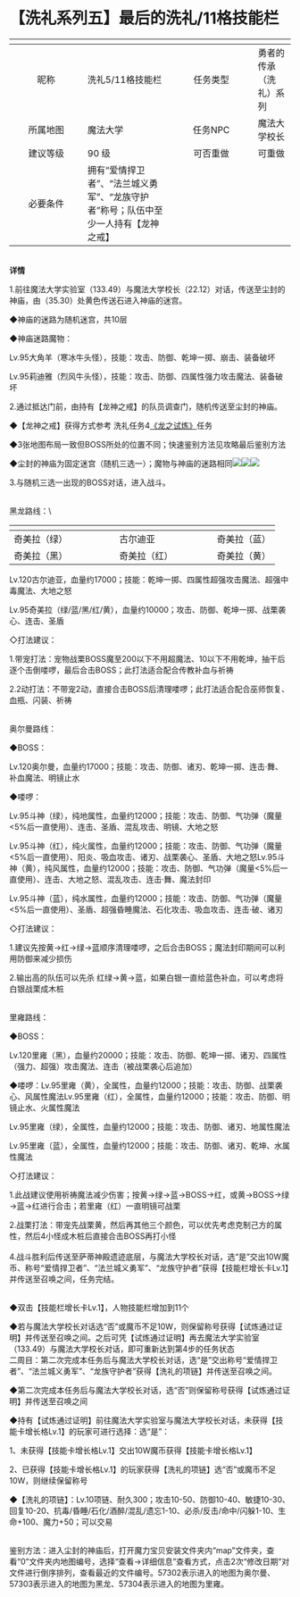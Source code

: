 # 【洗礼系列五】最后的洗礼/11格技能栏

<table data-header-hidden><thead><tr><th width="116" align="center"></th><th></th><th width="135" align="center"></th><th></th></tr></thead><tbody><tr><td align="center">昵称</td><td>洗礼5/11格技能栏</td><td align="center">任务类型</td><td>勇者的传承（洗礼）系列</td></tr><tr><td align="center">所属地图</td><td>魔法大学</td><td align="center">任务NPC</td><td>魔法大学校长</td></tr><tr><td align="center">建议等级</td><td>90 级</td><td align="center">可否重做</td><td>可重做</td></tr><tr><td align="center">必要条件</td><td>拥有“爱情捍卫者”、“法兰城义勇军”、“龙族守护者”称号；队伍中至少一人持有【龙神之戒】</td><td align="center"></td><td></td></tr></tbody></table>

\
**详情**

1.前往魔法大学实验室（133.49）与魔法大学校长（22.12）对话，传送至尘封的神庙，由（35.30）处黄色传送石进入神庙的迷宫。

◆神庙的迷路为随机迷宫，共10层

◆神庙迷路魔物：

Lv.95大角羊（寒冰牛头怪），技能：攻击、防御、乾坤一掷、崩击、装备破坏

Lv.95莉迪雅（烈风牛头怪），技能：攻击、防御、四属性强力攻击魔法、装备破坏

2.通过抵达门前，由持有【龙神之戒】的队员调查门，随机传送至尘封的神庙。

◆【龙神之戒】获得方式参考 洗礼任务4[《龙之试炼》](xi-li-xi-lie-si-long-zhi-shi-lian-long-zu-shou-hu-zhe-qiao-xing-chong.md)任务

◆3张地图布局一致但BOSS所处的位置不同；快速鉴别方法见攻略最后鉴别方法

◆尘封的神庙为固定迷宫（随机三选一）；魔物与神庙的迷路相同![](http://www.molibaike.com/Attachment/Download?path=/201512/31/15c1a34d-b0d4-48e6-a365-123f6e03f0bd)![](http://www.molibaike.com/Attachment/Download?path=/201512/31/04381404-a9e2-4da6-ae89-1d803bb63f52)![](http://www.molibaike.com/Attachment/Download?path=/201512/31/c3ceea18-9ceb-4b33-bd93-d1399b73e4a2)

3.与随机三选一出现的BOSS对话，进入战斗。

\
黑龙路线：\


<table data-header-hidden><thead><tr><th></th><th width="61"></th><th></th><th width="47"></th><th></th></tr></thead><tbody><tr><td>奇美拉（绿）</td><td><br></td><td>古尔迪亚</td><td><br></td><td>奇美拉（蓝）</td></tr><tr><td>奇美拉（黑）</td><td><br></td><td>奇美拉（红）</td><td><br></td><td>奇美拉（黄）</td></tr></tbody></table>

Lv.120古尔迪亚，血量约17000；技能：乾坤一掷、四属性超强攻击魔法、超强中毒魔法、大地之怒

Lv.95奇美拉（绿/蓝/黑/红/黄），血量约10000；攻击、防御、乾坤一掷、战栗袭心、连击、圣盾

◇打法建议：

1.带宠打法：宠物战栗BOSS魔至200以下不用超魔法、10以下不用乾坤，抽干后逐个击倒喽啰，最后合击BOSS；此打法适合配合传教补血与祈祷

2.2动打法：不带宠2动，直接合击BOSS后清理喽啰；此打法适合配合巫师恢复、血瓶、闪装、祈祷

\
奥尔曼路线：

◆BOSS：

Lv.120奥尔曼，血量约17000；技能：攻击、防御、诸刃、乾坤一掷、连击·舞、补血魔法、明镜止水

◆喽啰：

Lv.95斗神（绿），纯地属性，血量约12000；技能：攻击、防御、气功弹（魔量<5%后一直使用）、连击、圣盾、混乱攻击、明镜、大地之怒

Lv.95斗神（红），纯火属性，血量约12000；技能：攻击、防御、气功弹（魔量<5%后一直使用）、阳炎、吸血攻击、诸刃、战栗袭心、圣盾、大地之怒Lv.95斗神（黄），纯风属性，血量约12000；技能：攻击、防御、气功弹（魔量<5%后一直使用）、连击、大地之怒、混乱攻击、连击·舞、魔法封印

Lv.95斗神（蓝），纯水属性，血量约12000；技能：攻击、防御、气功弹（魔量<5%后一直使用）、圣盾、超强昏睡魔法、石化攻击、吸血攻击、连击·破、诸刃

◇打法建议：

1.建议先按黄→红→绿→蓝顺序清理喽啰，之后合击BOSS；魔法封印期间可以利用防御来减少损伤

2.输出高的队伍可以先杀 红绿→黄→蓝，如果白银一直给蓝色补血，可以考虑将白银战栗成木桩

\
里雍路线：

◆BOSS：

Lv.120里雍（黑），血量约20000；技能：攻击、防御、乾坤一掷、诸刃、四属性（强力、超强）攻击魔法、连击（被战栗袭心后追加）

◆喽啰：Lv.95里雍（黄），全属性，血量约12000；技能：攻击、防御、战栗袭心、风属性魔法Lv.95里雍（红），全属性，血量约12000；技能：攻击、防御、明镜止水、火属性魔法

Lv.95里雍（绿），全属性，血量约12000；技能：攻击、防御、诸刃、地属性魔法

Lv.95里雍（蓝），全属性，血量约12000；技能：攻击、防御、诸刃、乾坤、水属性魔法

◇打法建议：

1.此战建议使用祈祷魔法减少伤害；按黄→绿→蓝→BOSS→红，或黄→BOSS→绿→蓝→红进行合击；若里雍（红）一直明镜可战栗

2.战栗打法：带宠先战栗黄，然后再其他三个颜色，可以优先考虑克制己方的属性，然后4小怪成木桩后直接合击BOSS再打小怪\
\
4.战斗胜利后传送至萨蒂神殿遗迹底层，与魔法大学校长对话，选“是”交出10W魔币、称号“爱情捍卫者”、“法兰城义勇军”、“龙族守护者”获得【技能栏增长卡Lv.1】并传送至召唤之间，任务完结。

\
◆双击【技能栏增长卡Lv.1】，人物技能栏增加到11个

◆若与魔法大学校长对话选“否”或魔币不足10W，则保留称号获得【试炼通过证明】并传送至召唤之间。之后可凭【试炼通过证明】再去魔法大学实验室（133.49）与魔法大学校长对话，即可重新达到第4步的任务状态\
二周目：第二次完成本任务后与魔法大学校长对话，选“是”交出称号“爱情捍卫者”、“法兰城义勇军”、“龙族守护者”获得【洗礼的项链】并传送至召唤之间。

◆第二次完成本任务后与魔法大学校长对话，选“否”则保留称号获得【试炼通过证明】并传送至召唤之间

◆持有【试炼通过证明】前往魔法大学实验室与魔法大学校长对话，未获得【技能卡增长格Lv.1】的玩家可进行选择：选“是”：

1、未获得【技能卡增长格Lv.1】交出10W魔币获得【技能卡增长格Lv.1】

2、已获得【技能卡增长格Lv.1】的玩家获得【洗礼的项链】选“否”或魔币不足10W，则继续保留称号

◆【洗礼的项链】：Lv.10项链、耐久300；攻击10-50、防御10-40、敏捷10-30、回复10-20、抗毒/昏睡/石化/酒醉/混乱/遗忘1-10、必杀/反击/命中/闪躲1-10、生命+100、魔力+50；可以交易

\
鉴别方法：进入尘封的神庙后，打开魔力宝贝安装文件夹内“map”文件夹，查看“0”文件夹内地图编号，选择“查看→详细信息”查看方式，点击2次“修改日期”对文件进行倒序排列，查看最近的文件编号。57302表示进入的地图为奥尔曼、57303表示进入的地图为黑龙、57304表示进入的地图为里雍。
